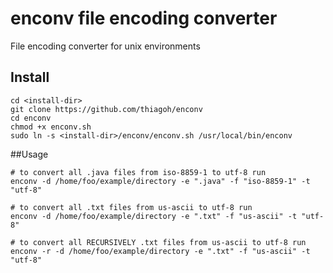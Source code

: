 # enconv file encoding converter
File encoding converter for unix environments

## Install
```
cd <install-dir>
git clone https://github.com/thiagoh/enconv
cd enconv
chmod +x enconv.sh
sudo ln -s <install-dir>/enconv/enconv.sh /usr/local/bin/enconv
```

##Usage
```
# to convert all .java files from iso-8859-1 to utf-8 run
enconv -d /home/foo/example/directory -e ".java" -f "iso-8859-1" -t "utf-8"

# to convert all .txt files from us-ascii to utf-8 run
enconv -d /home/foo/example/directory -e ".txt" -f "us-ascii" -t "utf-8"

# to convert all RECURSIVELY .txt files from us-ascii to utf-8 run
enconv -r -d /home/foo/example/directory -e ".txt" -f "us-ascii" -t "utf-8"
```
